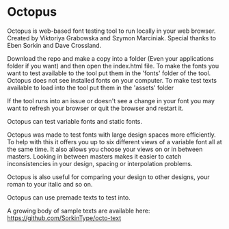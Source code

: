 # Octopus
Octopus is web-based font testing tool to run locally in your web browser. 
Created by Viktoriya Grabowska and Szymon Marciniak. 
Special thanks to Eben Sorkin and Dave Crossland.

Download the repo and make a copy into a folder (Even your applications folder if you want) and then open the index.html file. To make the fonts you want to test available to the tool put them in the 'fonts' folder of the tool. Octopus does not see installed fonts on your computer. To make test texts available to load into the tool put them in the 'assets' folder

If the tool runs into an issue or doesn't see a change in your font you may want to refresh your browser or quit the browser and restart it.

Octopus can test variable fonts and static fonts.

Octopus was made to test fonts with large design spaces more efficiently. To help with this it offers you up to six different views of a variable font all at the same time. It also allows you choose your views on or in between masters. Looking in between masters makes it easier to catch inconsistencies in your design, spacing or interpolation problems.

Octopus is also useful for comparing your design to other designs, your roman to your italic and so on.

Octopus can use premade texts to test into. 

A growing body of sample texts are available here: https://github.com/SorkinType/octo-text
